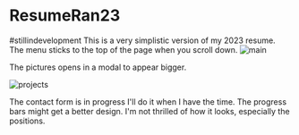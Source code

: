# ResumeRan23

#stillindevelopment 
This is a very simplistic version of my 2023 resume. The menu sticks to the top of the page when you scroll down. 
![main](https://github.com/Kevinwg02/ResumeRan23/assets/71637950/05deed41-99ee-4c7a-921e-f5c78cb6ab82)

The pictures opens in a modal to appear bigger.


![projects](https://github.com/Kevinwg02/ResumeRan23/assets/71637950/8f2fa08b-938d-423f-a158-9848ac7d04e5)


The contact form is in progress I'll do it when I have the time.
The progress bars might get a better design. I'm not thrilled of how it looks, especially the positions.
